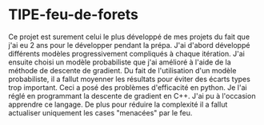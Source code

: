 # TIPE-feu-de-forets

Ce projet est surement celui le plus développé de mes projets du fait que j'ai eu 2 ans pour
le développer pendant la prépa.
J'ai d'abord développé différents modèles progressivement compliqués à chaque itération. J'ai
ensuite choisi un modèle probabiliste que j'ai amélioré à l'aide de la méthode de descente de
gradient. 
Du fait de l'utilisation d'un modèle probabiliste, il a fallut moyenner les résultats pour éviter
des écarts types trop important. Ceci a posé des problèmes d'efficacité en python. Je l'ai réglé
en programmant la descente de gradient en C++. J'ai pu à l'occasion apprendre ce langage.
De plus pour réduire la complexité il a fallut actualiser uniquement les cases "menacées" par
le feu.
